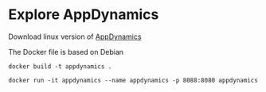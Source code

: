 # Explore AppDynamics

Download linux version of [AppDynamics](https://www.appdynamics.com/)

The Docker file is based on Debian

    docker build -t appdynamics .

    docker run -it appdynamics --name appdynamics -p 8088:8080 appdynamics


